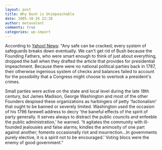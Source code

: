 ```yaml
---
layout: post
title: Why Bush is Unimpeachable
date: 2005-10-26 22:28
author: metavalent
comments: true
categories: wp-import
---
```

According to <a href="http://news.yahoo.com/s/ucru/20051026/cm_ucru/whybushisunimpeachable;_ylt=AnY1qlwUHxrvXjzs_2gsuaMDW7oF;_ylu=X3oDMTBiMW04NW9mBHNlYwMlJVRPUCUl">Yahoo! News</a>: "Any safe can be cracked; every system of safeguards breaks down eventually. We can't get rid of Bush because the Founding Fathers, who were smart enough to think of just about everything, dropped the ball when they drafted the article that provides for presidential impeachment. Because there were no national political parties back in 1787, their otherwise ingenious system of checks and balances failed to account for the possibility that a Congress might choose to overlook a president's crimes.

Small parties were active on the state and local level during the late 18th century, but James Madison, George Washington and most of the other Founders despised these organizations as harbingers of petty 'factionalism' that ought to be banned or severely limited. Washington used the occasion of his 1796 farewell address to decry 'the baneful effects of the spirit of party generally. It serves always to distract the public councils and enfeeble the public administration,' he warned. 'It agitates the community with ill-founded jealousies and false alarms; kindles the animosity of one part against another; foments occasionally riot and insurrection...In governments purely elective, it is a spirit not to be encouraged.' Voting blocs were the enemy of good government."
